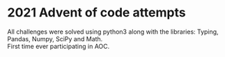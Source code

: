 # 2021 Advent of code attempts
All challenges were solved using python3 along with the libraries: Typing, Pandas, Numpy, SciPy and Math.<br>
First time ever participating in AOC.
